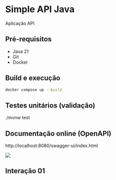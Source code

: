 # Simple API Java 

Aplicação API 

## Pré-requisitos

- Java 21
- Git
- Docker

## Build e execução

```sh
docker compose up --build
```

## Testes unitários (validação)

./mvnw test

## Documentação online (OpenAPI)

http://localhost:8080/swagger-ui/index.html

![](/assets/images/swagger.png)

## Interação 01